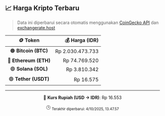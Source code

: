 

<!-- HARGA_KRIPTO -->
## 📈 Harga Kripto Terbaru

> Data ini diperbarui secara otomatis menggunakan [CoinGecko API](https://www.coingecko.com/) dan [exchangerate.host](https://exchangerate.host/)

<div align="center">

| 🪙 Token | 💰 Harga (IDR) |
|:------:|---------------:|
| 🟠 **Bitcoin (BTC)**   | Rp 2.030.473.733 |
| 🔵 **Ethereum (ETH)**  | Rp 74.769.520 |
| 🟣 **Solana (SOL)**    | Rp 3.810.342 |
| 🟢 **Tether (USDT)**   | Rp 16.575 |

---

💱 **Kurs Rupiah (USD → IDR)**: Rp 16.553

🕒 <sub>Terakhir diperbarui: 4/10/2025, 13.47.57</sub>

</div>
<!-- /HARGA_KRIPTO -->